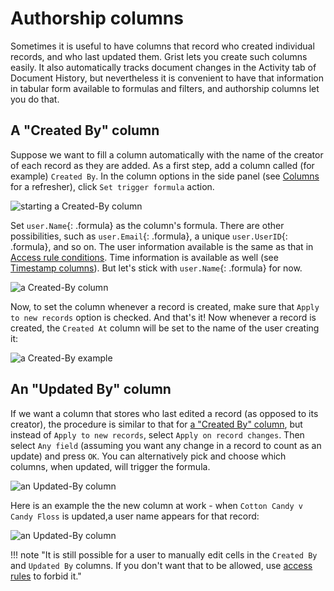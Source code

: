 Authorship columns
===================

Sometimes it is useful to have columns that record who created individual records, and
who last updated them.  Grist lets you create such columns easily.  It also automatically
tracks document changes in the Activity tab of Document History, but nevertheless it is
convenient to have that information in tabular form available to formulas and filters,
and authorship columns let you do that.

## A "Created By" column

Suppose we want to fill a column automatically with the name of the creator
of each record as they are added.  As a first step, add a column called 
(for example) `Created By`.  In the column options in the side panel
(see [Columns](col-types.md) for a refresher), click
`Set trigger formula` action.

![starting a Created-By column](../images/formulas/formulas-created-by-convert.png)

Set `user.Name`{: .formula} as the column's formula.  There are other possibilities,
such as  `user.Email`{: .formula}, a unique `user.UserID`{: .formula}, and so on.  The
user information available is the same as that in [Access rule conditions](access-rules.md#access-rule-conditions).
Time information is available as well (see [Timestamp columns](timestamps.md)).
But let's stick with `user.Name`{: .formula} for now.

![a Created-By column](../images/formulas/formulas-created-by-final.png)

Now, to set the column whenever a record is created, make sure that `Apply to new records`
option is checked. And that's it!  Now whenever a record is created, the `Created At`
column will be set to the name of the user creating it:

![a Created-By example](../images/formulas/formulas-created-by-autofill.png)


## An "Updated By" column

If we want a column that stores who last edited a record (as opposed to its creator),
the procedure is similar to that for [a "Created By" column](authorship.md#a-created-by-column),
but instead of `Apply to new records`,
select `Apply on record changes`.  Then select `Any field` (assuming you want any
change in a record to count as an update) and press `OK`.  You can alternatively
pick and choose which columns, when updated, will trigger the formula.

![an Updated-By column](../images/formulas/formulas-updated-by-setup.png)

Here is an example the the new column at work - when `Cotton Candy v Candy Floss`
is updated,a user name appears for that record:

![an Updated-By column](../images/formulas/formulas-updated-by-autofill.png)

!!! note "It is still possible for a user to manually edit cells in the `Created By` and `Updated By` columns. If you don't want that to be allowed, use [access rules](access-rules.md) to forbid it."

